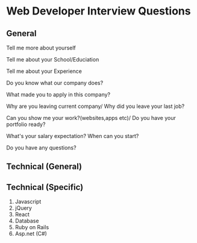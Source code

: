 # Web Developer Interview Questions


## General

Tell me more about yourself

Tell me about your School/Educiation

Tell me about your Experience

Do you know what our company does?

What made you to apply in this company?

Why are you leaving current company/ Why did you leave your last job?

Can you show me your work?(websites,apps etc)/ Do you have your portfolio ready?

What's your salary expectation? When can you start?

Do you have any questions?


## Technical (General)


## Technical (Specific)
1. Javascript
2. jQuery
3. React
4. Database
5. Ruby on Rails
6. Asp.net (C#)
